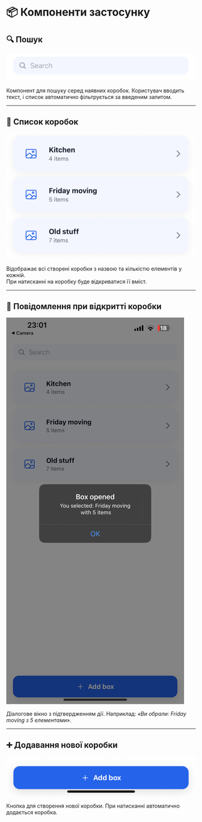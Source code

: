 # 📦 Компоненти застосунку

## 🔍 Пошук
![Search bar](./IMG_4724.PNG)

Компонент для пошуку серед наявних коробок. Користувач вводить текст, і список автоматично фільтрується за введеним запитом.

---

## 📂 Список коробок
![Boxes list](./IMG_4725.PNG)

Відображає всі створені коробки з назвою та кількістю елементів у кожній.  
При натисканні на коробку буде відкриватися її вміст.

---

## 📌 Повідомлення при відкритті коробки
![Box opened alert](./IMG_4726.PNG)

Діалогове вікно з підтвердженням дії. Наприклад: *«Ви обрали: Friday moving з 5 елементами»*.

---

## ➕ Додавання нової коробки
![Add box button](./IMG_4727.PNG)

Кнопка для створення нової коробки. При натисканні автоматично додається коробка.

